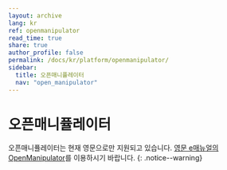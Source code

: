 ```yaml
---
layout: archive
lang: kr
ref: openmanipulator
read_time: true
share: true
author_profile: false
permalink: /docs/kr/platform/openmanipulator/
sidebar:
  title: 오픈매니퓰레이터
  nav: "open_manipulator"
---
```


# 오픈매니퓰레이터

오픈매니퓰레이터는 현재 영문으로만 지원되고 있습니다. [영문 e매뉴얼의 OpenManipulator]를 이용하시기 바랍니다.
{: .notice--warning}

[영문 e매뉴얼의 OpenManipulator]: http://emanual.robotis.com/docs/en/platform/openmanipulator/
